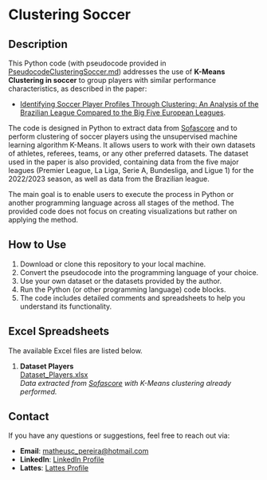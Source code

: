 # Clustering Soccer

## Description

This Python code (with pseudocode provided in [PseudocodeClusteringSoccer.md](PseudocodeClusteringSoccer.md)) addresses the use of **K-Means Clustering in soccer** to group players with similar performance characteristics, as described in the paper:
- [Identifying Soccer Player Profiles Through Clustering: An Analysis of the Brazilian League Compared to the Big Five European Leagues](link).

The code is designed in Python to extract data from [Sofascore](https://sofascore.com/) and to perform clustering of soccer players using the unsupervised machine learning algorithm K-Means. It allows users to work with their own datasets of athletes, referees, teams, or any other preferred datasets. The dataset used in the paper is also provided, containing data from the five major leagues (Premier League, La Liga, Serie A, Bundesliga, and Ligue 1) for the 2022/2023 season, as well as data from the Brazilian league.

The main goal is to enable users to execute the process in Python or another programming language across all stages of the method. The provided code does not focus on creating visualizations but rather on applying the method.

## How to Use

1. Download or clone this repository to your local machine.
2. Convert the pseudocode into the programming language of your choice.
3. Use your own dataset or the datasets provided by the author.
4. Run the Python (or other programming language) code blocks.
5. The code includes detailed comments and spreadsheets to help you understand its functionality.

## Excel Spreadsheets

The available Excel files are listed below.

1. **Dataset Players**  
   [Dataset_Players.xlsx](Dataset_Players.xlsx)  
   *Data extracted from [Sofascore](https://sofascore.com/) with K-Means clustering already performed.*

## Contact

If you have any questions or suggestions, feel free to reach out via:

- **Email**: [matheusc_pereira@hotmail.com](mailto:matheusc_pereira@hotmail.com)
- **LinkedIn**: [LinkedIn Profile](https://www.linkedin.com/in/matheuscostapereira/)
- **Lattes**: [Lattes Profile](https://lattes.cnpq.br/7025666927284220)
